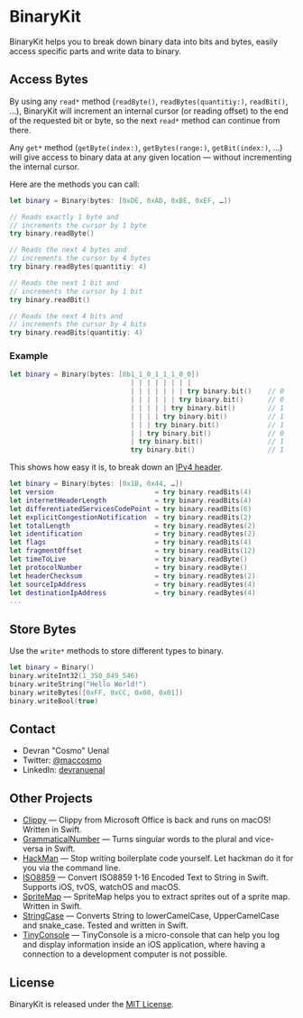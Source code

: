 # BinaryKit

BinaryKit helps you to break down binary data into bits and bytes, easily access specific parts and write data to binary.

## Access Bytes

By using any `read*` method (`readByte()`, `readBytes(quantitiy:)`, `readBit()`, …), BinaryKit will increment an internal cursor (or reading offset) to the end of the requested bit or byte, so the next `read*` method can continue from there.

Any `get*` method (`getByte(index:)`, `getBytes(range:)`, `getBit(index:)`, …) will give access to binary data at any given location — without incrementing the internal cursor.

Here are the methods you can call:

```swift
let binary = Binary(bytes: [0xDE, 0xAD, 0xBE, 0xEF, …])

// Reads exactly 1 byte and
// increments the cursor by 1 byte 
try binary.readByte()

// Reads the next 4 bytes and
// increments the cursor by 4 bytes
try binary.readBytes(quantitiy: 4)

// Reads the next 1 bit and
// increments the cursor by 1 bit
try binary.readBit()

// Reads the next 4 bits and
// increments the cursor by 4 bits
try binary.readBits(quantitiy: 4)
```

### Example

```swift
let binary = Binary(bytes: [0b1_1_0_1_1_1_0_0])
                              | | | | | | | | 
                              | | | | | | | try binary.bit()    // 0
                              | | | | | | try binary.bit()      // 0
                              | | | | | try binary.bit()        // 1
                              | | | | try binary.bit()          // 1
                              | | | try binary.bit()            // 1
                              | | try binary.bit()              // 0
                              | try binary.bit()                // 1
                              try binary.bit()                  // 1
```

This shows how easy it is, to break down an [IPv4 header](https://en.wikipedia.org/wiki/IPv4#Header).

```swift
let binary = Binary(bytes: [0x1B, 0x44, …])
let version                         = try binary.readBits(4)
let internetHeaderLength            = try binary.readBits(4)
let differentiatedServicesCodePoint = try binary.readBits(6)
let explicitCongestionNotification  = try binary.readBits(2)
let totalLength                     = try binary.readBytes(2)
let identification                  = try binary.readBytes(2)
let flags                           = try binary.readBits(4)
let fragmentOffset                  = try binary.readBits(12)
let timeToLive                      = try binary.readByte()
let protocolNumber                  = try binary.readByte()
let headerChecksum                  = try binary.readBytes(2)
let sourceIpAddress                 = try binary.readBytes(4)
let destinationIpAddress            = try binary.readBytes(4)
...
```

## Store Bytes

Use the `write*` methods to store different types to binary. 

```swift
let binary = Binary()
binary.writeInt32(1_350_849_546)
binary.writeString("Hello World!")
binary.writeBytes([0xFF, 0xCC, 0x00, 0x01])
binary.writeBool(true)
```

## Contact

* Devran "Cosmo" Uenal
* Twitter: [@maccosmo](http://twitter.com/maccosmo)
* LinkedIn: [devranuenal](https://www.linkedin.com/in/devranuenal)

## Other Projects

* [Clippy](https://github.com/Cosmo/Clippy) — Clippy from Microsoft Office is back and runs on macOS! Written in Swift.
* [GrammaticalNumber](https://github.com/Cosmo/GrammaticalNumber) — Turns singular words to the plural and vice-versa in Swift.
* [HackMan](https://github.com/Cosmo/HackMan) — Stop writing boilerplate code yourself. Let hackman do it for you via the command line.
* [ISO8859](https://github.com/Cosmo/ISO8859) — Convert ISO8859 1-16 Encoded Text to String in Swift. Supports iOS, tvOS, watchOS and macOS.
* [SpriteMap](https://github.com/Cosmo/SpriteMap) — SpriteMap helps you to extract sprites out of a sprite map. Written in Swift.
* [StringCase](https://github.com/Cosmo/StringCase) — Converts String to lowerCamelCase, UpperCamelCase and snake_case. Tested and written in Swift.
* [TinyConsole](https://github.com/Cosmo/TinyConsole) — TinyConsole is a micro-console that can help you log and display information inside an iOS application, where having a connection to a development computer is not possible.

## License

BinaryKit is released under the [MIT License](http://www.opensource.org/licenses/MIT).
